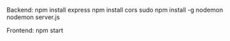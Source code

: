 Backend: 
npm install express
npm install cors
sudo npm install -g nodemon
nodemon server.js

Frontend:
npm start